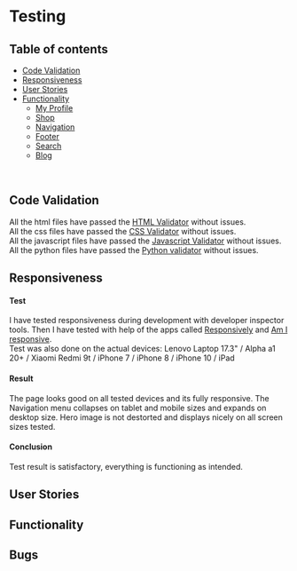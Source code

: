# **Testing**

## Table of contents 
* [Code Validation](#code-validation)
* [Responsiveness](#responsiveness)
* [User Stories](#user-stories)
* [Functionality](#functionality)
    * [My Profile](#my-profile)
    * [Shop](#shop)
    * [Navigation](#navigation)
    * [Footer](#footer)
    * [Search](#search)
    * [Blog](#blog)


<br/>

## **Code Validation**

All the html files have passed the [HTML Validator](https://validator.w3.org/) without issues.\
All the css files have passed the [CSS Validator](https://jigsaw.w3.org/css-validator/) without issues.\
All the javascript files have passed the [Javascript Validator](https://jshint.com/) without issues.\
All the python files have passed the [Python validator](pep8) without issues.



## **Responsiveness**


#### Test 
I have tested responsiveness during development with developer inspector tools. Then I have tested with help of the apps called [Responsively]() and [Am I responsive]().\
Test was also done on the actual devices: Lenovo Laptop 17.3" / Alpha a1 20+ / Xiaomi Redmi 9t /  iPhone 7 / iPhone 8 / iPhone 10 / iPad 

#### Result 
The page looks good on all tested devices and its fully responsive. The Navigation menu collapses on tablet and mobile sizes and expands on desktop size. Hero image is not destorted and displays nicely on all screen sizes tested.

#### Conclusion
Test result is satisfactory, everything is functioning as intended.


## **User Stories**
## **Functionality**








## **Bugs**